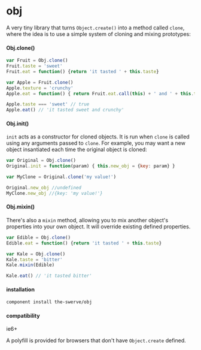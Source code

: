 # obj

A very tiny library that turns `Object.create()` into a method called `clone`,
where the idea is to use a simple system of cloning and mixing prototypes:

#### Obj.clone()

```js
var Fruit = Obj.clone()
Fruit.taste = 'sweet'
Fruit.eat = function() {return 'it tasted ' + this.taste}

var Apple = Fruit.clone()
Apple.texture = 'crunchy'
Apple.eat = function() { return Fruit.eat.call(this) + ' and ' + this.texture }

Apple.taste === 'sweet' // true
Apple.eat() // 'it tasted sweet and crunchy'
```

#### Obj.init()

`init` acts as a constructor for cloned objects. It is run when `clone` is called using any arguments passed to `clone`. For example, you may want a new object insantiated each time the original object is cloned:

```js
var Original = Obj.clone()
Original.init = function(param) { this.new_obj = {key: param} }

var MyClone = Original.clone('my value!')

Original.new_obj //undefined
MyClone.new_obj //{key: 'my value!'}
```

#### Obj.mixin()
There's also a `mixin` method, allowing you to mix another object's properties
into your own object. It will override existing
defined properties.

```js
var Edible = Obj.clone()
Edible.eat = function() {return 'it tasted ' + this.taste}

var Kale = Obj.clone()
Kale.taste = 'bitter'
Kale.mixin(Edible)

Kale.eat() // 'it tasted bitter'
```

#### installation

```sh
component install the-swerve/obj
```

#### compatibility

ie6+

A polyfill is provided for browsers that don't have `Object.create` defined.
